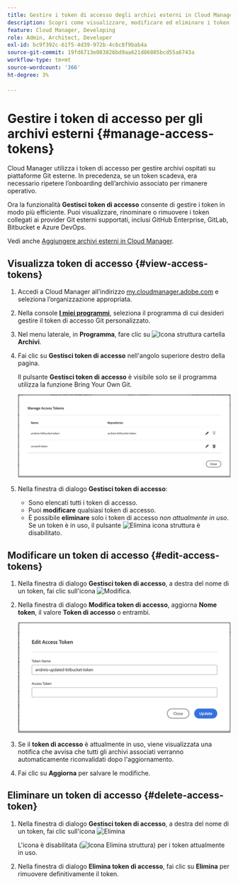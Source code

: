 ```yaml
---
title: Gestire i token di accesso degli archivi esterni in Cloud Manager
description: Scopri come visualizzare, modificare ed eliminare i token di accesso utilizzati per Bring Your Own Git in AEM Cloud Manager.
feature: Cloud Manager, Developing
role: Admin, Architect, Developer
exl-id: bc9f392c-61f5-4d39-972b-4c6c8f9bab4a
source-git-commit: 19fd6713e083826bd9aa621d86805bcd55a6743a
workflow-type: tm+mt
source-wordcount: '366'
ht-degree: 3%

---
```


# Gestire i token di accesso per gli archivi esterni {#manage-access-tokens}

<!-- badge: label="Private beta" type="Positive" url="/help/implementing/cloud-manager/release-notes/current.md#manage-access-tokens" -->

Cloud Manager utilizza i token di accesso per gestire archivi ospitati su piattaforme Git esterne. In precedenza, se un token scadeva, era necessario ripetere l’onboarding dell’archivio associato per rimanere operativo.

Ora la funzionalità **Gestisci token di accesso** consente di gestire i token in modo più efficiente. Puoi visualizzare, rinominare o rimuovere i token collegati ai provider Git esterni supportati, inclusi GitHub Enterprise, GitLab, Bitbucket e Azure DevOps.

Vedi anche [Aggiungere archivi esterni in Cloud Manager](/help/implementing/cloud-manager/managing-code/external-repositories.md).

<!--
>[!NOTE]
>
>The features described in this article are only available through the private beta program. For more details and to sign up for the private beta, see [Bring Your Own Git](/help/implementing/cloud-manager/release-notes/current.md#gitlab-bitbucket).
-->

## Visualizza token di accesso {#view-access-tokens}

1. Accedi a Cloud Manager all’indirizzo [my.cloudmanager.adobe.com](https://my.cloudmanager.adobe.com/) e seleziona l’organizzazione appropriata.
1. Nella console **[I miei programmi](/help/implementing/cloud-manager/navigation.md#my-programs)**, seleziona il programma di cui desideri gestire il token di accesso Git personalizzato.
1. Nel menu laterale, in **Programma**, fare clic su ![Icona struttura cartella](https://spectrum.adobe.com/static/icons/workflow_18/Smock_FolderOutline_18_N.svg) **Archivi**.
1. Fai clic su **Gestisci token di accesso** nell&#39;angolo superiore destro della pagina.

   Il pulsante **Gestisci token di accesso** è visibile solo se il programma utilizza la funzione Bring Your Own Git.

   ![Finestra di dialogo Gestisci token di accesso contenente un token attivo e un token inattivo](/help/implementing/cloud-manager/managing-code/assets/access-tokens-manage.png)

1. Nella finestra di dialogo **Gestisci token di accesso**:
   * Sono elencati tutti i token di accesso.
   * Puoi **modificare** qualsiasi token di accesso.
   * È possibile **eliminare** solo i token di accesso *non attualmente in uso*. Se un token è in uso, il pulsante ![Elimina icona struttura](https://spectrum.adobe.com/static/icons/workflow_18/Smock_DeleteOutline_18_N.svg) è disabilitato.

## Modificare un token di accesso {#edit-access-tokens}

1. Nella finestra di dialogo **Gestisci token di accesso**, a destra del nome di un token, fai clic sull&#39;icona ![Modifica](https://spectrum.adobe.com/static/icons/workflow_18/Smock_Edit_18_N.svg).
1. Nella finestra di dialogo **Modifica token di accesso**, aggiorna **Nome token**, il valore **Token di accesso** o entrambi.

   ![Finestra di dialogo Modifica token di accesso](/help/implementing/cloud-manager/managing-code/assets/access-tokens-edit.png)

1. Se il **token di accesso** è attualmente in uso, viene visualizzata una notifica che avvisa che tutti gli archivi associati verranno automaticamente riconvalidati dopo l&#39;aggiornamento.

1. Fai clic su **Aggiorna** per salvare le modifiche.

## Eliminare un token di accesso {#delete-access-token}

1. Nella finestra di dialogo **Gestisci token di accesso**, a destra del nome di un token, fai clic sull&#39;icona ![Elimina](https://spectrum.adobe.com/static/icons/workflow_18/Smock_Delete_18_N.svg)

   L&#39;icona è disabilitata (![Icona Elimina struttura](https://spectrum.adobe.com/static/icons/workflow_18/Smock_DeleteOutline_18_N.svg)) per i token attualmente in uso.

1. Nella finestra di dialogo **Elimina token di accesso**, fai clic su **Elimina** per rimuovere definitivamente il token.

